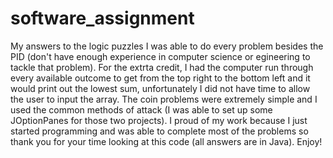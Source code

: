 # software_assignment
My answers to the logic puzzles
I was able to do every problem besides the PID (don't have enough experience in computer science or egineering to tackle that problem). 
For the extrta credit, I had the computer run through every available outcome to get from the top right to the bottom left and it would 
print out the lowest sum, unfortunately I did not have time to allow the user to input the array. The coin problems were extremely simple 
and I used the common methods of attack (I was able to set up some JOptionPanes for those two projects). I proud of my work because I just 
started programming and was able to complete most of the problems so thank you for your time looking at this code (all answers 
are in Java). Enjoy!
